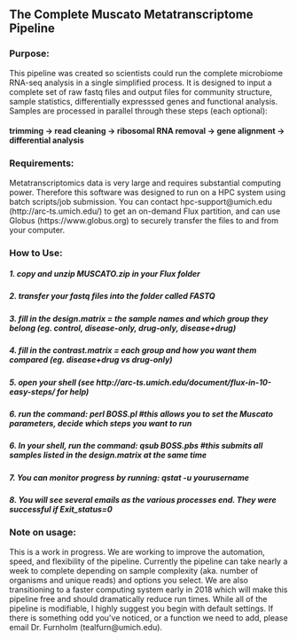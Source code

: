 <h2>The Complete Muscato Metatranscriptome Pipeline</h2>

<h3>Purpose:</h3>
This pipeline was created so scientists could run the complete microbiome RNA-seq analysis in a single simplified process. 
It is designed to input a complete set of raw fastq files and output files for community structure, sample statistics, differentially expresssed genes and functional analysis. Samples are processed in parallel through these steps (each optional):
<h4>trimming -> read cleaning -> ribosomal RNA removal -> gene alignment -> differential analysis</h4>

<h3>Requirements:</h3>
Metatranscriptomics data is very large and requires substantial computing power. Therefore this software was designed to run on a HPC system using batch scripts/job submission. You can contact hpc-support@umich.edu (http://arc-ts.umich.edu/) to get an on-demand Flux partition, and can use Globus (https://www.globus.org) to securely transfer the files to and from your computer. 

<h3>How to Use:</h3>
<h5>1. copy and unzip MUSCATO.zip in your Flux folder</h5>
<h5>2. transfer your fastq files into the folder called FASTQ</h5>
<h5>3. fill in the design.matrix = the sample names and which group they belong (eg. control, disease-only, drug-only, disease+drug)</h5>
<h5>4. fill in the contrast.matrix = each group and how you want them compared (eg. disease+drug vs drug-only)</h5>
<h5>5. open your shell (see http://arc-ts.umich.edu/document/flux-in-10-easy-steps/ for help)</h5>
<h5>6. run the command: perl BOSS.pl      #this allows you to set the Muscato parameters, decide which steps you want to run</h5>
<h5>6. In your shell, run the command: qsub BOSS.pbs   #this submits all samples listed in the design.matrix at the same time</h5>
<h5>7. You can monitor progress by running: qstat -u yourusername</h5>
<h5>8. You will see several emails as the various processes end. They were successful if Exit_status=0</h5>

<h3>Note on usage:</h3>
This is a work in progress. We are working to improve the automation, speed, and flexibility of the pipeline. Currently the pipeline can take nearly a week to complete depending on sample complexity (aka. number of organisms and unique reads) and options you select. We are also transitioning to a faster computing system early in 2018 which will make this pipeline free and should dramatically reduce run times. While all of the pipeline is modifiable, I highly suggest you begin with default settings. If there is something odd you've noticed, or a function we need to add, please email Dr. Furnholm (tealfurn@umich.edu). 


